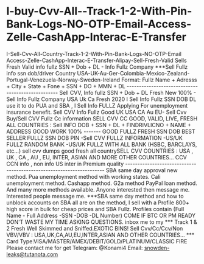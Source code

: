 # I-buy-Cvv-All--Track-1-2-With-Pin-Bank-Logs-NO-OTP-Email-Access-Zelle-CashApp-Interac-E-Transfer
I-Sell-Cvv-All-Country-Track-1-2-With-Pin-Bank-Logs-NO-OTP-Email Access-Zelle-CashApp-Interac-E-Transfer-Alipay-Sell-Fresh-Valid
Sells Fresh Valid info fullz SSN + Dob + DL - Info Fullz Company ***Sell Fullz info ssn dob/driver Country USA-UK-Au-Ger-Colombia-Mexico-Zealand-Portugal-Venezuela-Norway-Sweden-Ireland Format: Fullz Name + Adresss + City + State + Fone + SSN + DO + MMN + DL -------------------------------------------------- Sell CVV, Info fullz SSN + Dob + DL Fresh New 100% - Sell Info Fullz Company USA Uk Ca Fresh 2020 I Sell Info Fullz SSN DOB DL use it to do PUA and SBA , I Sell Info FULLZ Applying For unemployment insurance benefit. Sell CVV Info Fullz Good UK USA CA Au EU- Sell Cvv Buy/Sell CVV Fullz Cc information SELL CVV CC GOOD, VALID, LIVE, FRESH ALL COUNTRIES : Sell INFO DOB + SSN + DL + FINDRIVLICNO + NAME + ADDRESS GOOD WORK 100% ------- GOOD FULLZ FRESH SSN DOB BEST SELLER FULLZ SSN DOB PIN -Sell CVV FULLZ INFORMATION -US/UK FULLZ RANDOM BANK -US/UK FULLZ WITH ALL BANK (HSBC, BARCLAYS, etc…) sell cvv dumps good fresh all countrySELL CVV COUNTRIES : USA , UK , CA , AU , EU, INTER, ASIAN AND MORE OTHER COUNTRIES… CCV CCN info , non info US inter in Premium quality --------------------------------------------------------------------- SBA same day approval new method. Pua unemployment method with working states. Cali unemployment method. Cashapp method. G2a method PayPal loan method. And many more methods available. Anyone interested then message me. Interested people message me. ***SBA same day method and how to unblock accounts on SBA all are on the method, I sell with a Profile 800+ high score in bulk for cheap prices and SBA Fullz. Profiles contain (Full Name - Full Address -SSN -DOB -DL Number) COME IF BTC OR PM READY DON'T WASTE MY TIME ASKING QUESTIONS. inbox me to my *** Track 1 & 2 Fresh Well Skimmed and Sniffed.EXOTIC BINS! Sell Cvv/Cc/Ccv/Non VBV/VBV : USA,UK,CA,AU,EU,INTER,ASIAN AND OTHER COUNTRIES… *** Card Type:VISA/MASTER/AMEX/DEBIT/GOLD/PLATINUM/CLASSIC FIRE Please contact me for get Telegram: @Konami4  Email: snowden-leaks@tutanota.com
